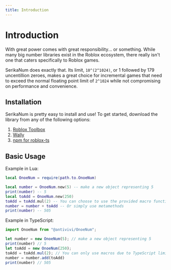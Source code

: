 ```yaml
---
title: Introduction
---
```


# Introduction

With great power comes with great responsibility... or something.
While many big number libraries exist in the Roblox ecosystem, there really isn't one that caters specifically to Roblox games.

SerikaNum does exactly that. Its limit, `10^(2^1024)`, or 1 followed by 179 uncentillion zeroes, makes a great choice for incremental
games that need to exceed the normal floating point limit of `2^1024` while not compromising on performance and convenience.

## Installation
SerikaNum is pretty easy to install and use!
To get started, download the library from any of the following options:

1. [Roblox Toolbox](https://create.roblox.com/store/asset/18720686231/SerikaNum)
2. [Wally](https://wally.run/package/evilbocchi/serikanum)
3. [npm for roblox-ts](https://www.npmjs.com/package/@antivivi/serikanum)

## Basic Usage
Example in Lua:
```lua
local OnoeNum = require(path.to.OnoeNum)

local number = OnoeNum.new(5) -- make a new object representing 5
print(number) -- 5
local toAdd = OnoeNum.new(250)
toAdd = toAdd.mul(2) -- You can choose to use the provided macro functions...
number = number + toAdd -- Or simply use metamethods
print(number) -- 505
```

Example in TypeScript:
```ts
import OnoeNum from "@antivivi/OnoeNum";

let number = new OnoeNum(5); // make a new object representing 5
print(number) // 5
let toAdd = new OnoeNum(250);
toAdd = toAdd.mul(2); // You can only use macros due to TypeScript limitations
number = number.add(toAdd)
print(number) // 505
```

